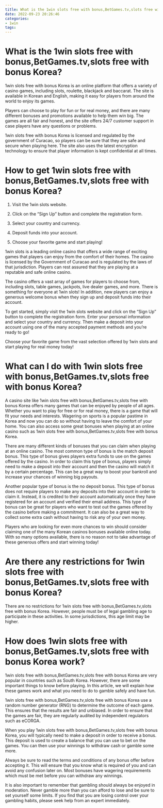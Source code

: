 ```yaml
---
title: What is the 1win slots free with bonus,BetGames.tv,slots free with bonus Korea
date: 2022-09-23 20:26:46
categories:
- 1win
tags:
---
```



#  What is the 1win slots free with bonus,BetGames.tv,slots free with bonus Korea?

1win slots free with bonus Korea is an online platform that offers a variety of casino games, including slots, roulette, blackjack and baccarat. The site is available in Korean and English, making it easy for players from around the world to enjoy its games.

Players can choose to play for fun or for real money, and there are many different bonuses and promotions available to help them win big. The games are all fair and honest, and the site offers 24/7 customer support in case players have any questions or problems.

1win slots free with bonus Korea is licensed and regulated by the government of Curacao, so players can be sure that they are safe and secure when playing here. The site also uses the latest encryption technology to ensure that player information is kept confidential at all times.

#  How to get 1win slots free with bonus,BetGames.tv,slots free with bonus Korea? 

1. Visit the 1win slots website.

2. Click on the “Sign Up” button and complete the registration form.

3. Select your country and currency.

4. Deposit funds into your account.

5. Choose your favorite game and start playing!

1win slots is a leading online casino that offers a wide range of exciting games that players can enjoy from the comfort of their homes. The casino is licensed by the Government of Curacao and is regulated by the laws of that jurisdiction. Players can rest assured that they are playing at a reputable and safe online casino. 

The casino offers a vast array of games for players to choose from, including slots, table games, jackpots, live dealer games, and more. There is something for everyone at 1win slots! In addition, new players can enjoy a generous welcome bonus when they sign up and deposit funds into their account. 

To get started, simply visit the 1win slots website and click on the “Sign Up” button to complete the registration form. Enter your personal information and select your country and currency. Then make a deposit into your account using one of the many accepted payment methods and you’re ready to go! 

Choose your favorite game from the vast selection offered by 1win slots and start playing for real money today!

#  What can I do with 1win slots free with bonus,BetGames.tv,slots free with bonus Korea?

A casino site like 1win slots free with bonus,BetGames.tv,slots free with bonus Korea offers many games that can be enjoyed by people of all ages. Whether you want to play for free or for real money, there is a game that will fit your needs and interests. Wagering on sports is a popular pastime in Korea and now you can do so without having to leave the comfort of your home. You can also access some great bonuses when playing at an online casino such as 1win slots free with bonus,BetGames.tv,slots free with bonus Korea.

There are many different kinds of bonuses that you can claim when playing at an online casino. The most common type of bonus is the match deposit bonus. This type of bonus gives players extra funds to use on the games offered by the casino. In order to claim this type of bonus, players simply need to make a deposit into their account and then the casino will match it by a certain percentage. This can be a great way to boost your bankroll and increase your chances of winning big payouts.

Another popular type of bonus is the no deposit bonus. This type of bonus does not require players to make any deposits into their account in order to claim it. Instead, it is credited to their account automatically once they have registered for an account and verified their email address. This type of bonus can be great for players who want to test out the games offered by the casino before making a commitment. It can also be a great way to collect some extra cash without having to risk any of your own money.

Players who are looking for even more chances to win should consider claiming one of the many Korean casinos bonuses available online today. With so many options available, there is no reason not to take advantage of these generous offers and start winning today!

#  Are there any restrictions for 1win slots free with bonus,BetGames.tv,slots free with bonus Korea?

There are no restrictions for 1win slots free with bonus,BetGames.tv,slots free with bonus Korea. However, people must be of legal gambling age to participate in these activities. In some jurisdictions, this age limit may be higher.

#  How does 1win slots free with bonus,BetGames.tv,slots free with bonus Korea work?

1win slots free with bonus,BetGames.tv,slots free with bonus Korea are very popular in countries such as South Korea. However, there are some important things to know before playing. In this article, we will explain how these games work and what you need to do to gamble safely and have fun.

1win slots free with bonus,BetGames.tv,slots free with bonus Korea use a random number generator (RNG) to determine the outcome of each game. This ensures that the results are fair and unbiased. In order to ensure that the games are fair, they are regularly audited by independent regulators such as eCORGA.

When you play 1win slots free with bonus,BetGames.tv,slots free with bonus Korea, you will typically need to make a deposit in order to receive a bonus. This deposit is used to create a balance that you can use to bet on the games. You can then use your winnings to withdraw cash or gamble some more.

Always be sure to read the terms and conditions of any bonus offer before accepting it. This will ensure that you know what is required of you and can avoid any confusion later on. Most bonuses have wagering requirements which must be met before you can withdraw any winnings.

It is also important to remember that gambling should always be enjoyed in moderation. Never gamble more than you can afford to lose and be sure to set yourself some limits. If you find that you are losing control over your gambling habits, please seek help from an expert immediately.